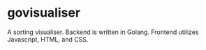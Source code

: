 # govisualiser
A sorting visualiser. Backend is written in Golang. Frontend utilizes Javascript, HTML, and CSS.
